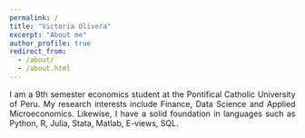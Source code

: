 ```yaml
---
permalink: /
title: "Victoria Olivera"
excerpt: "About me"
author_profile: true
redirect_from: 
  - /about/
  - /about.html
---
```


 <p style='text-align: justify;'> I am a 9th semester economics student at the Pontifical Catholic University of Peru. My research interests include Finance, Data Science and Applied Microeconomics. Likewise, I have a solid foundation in languages such as Python, R, Julia, Stata, Matlab, E-views, SQL.

  


